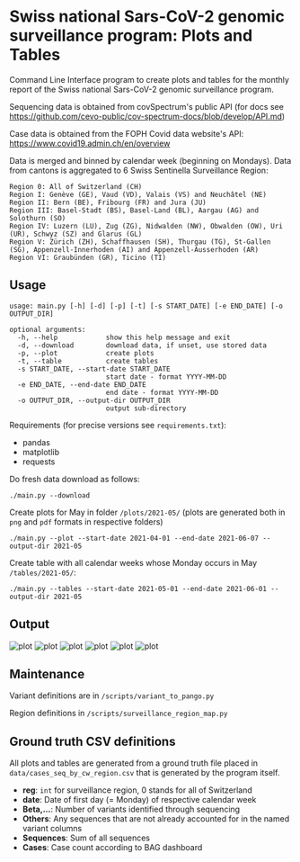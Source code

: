 # Swiss national Sars-CoV-2 genomic surveillance program: Plots and Tables 

Command Line Interface program to create plots and tables for the monthly report of the Swiss national Sars-CoV-2 genomic surveillance program.

Sequencing data is obtained from covSpectrum's public API (for docs see https://github.com/cevo-public/cov-spectrum-docs/blob/develop/API.md)

Case data is obtained from the FOPH Covid data website's API: https://www.covid19.admin.ch/en/overview

Data is merged and binned by calendar week (beginning on Mondays). Data from cantons is aggregated to 6 Swiss Sentinella Surveillance Region:
```
Region 0: All of Switzerland (CH)
Region I: Genève (GE), Vaud (VD), Valais (VS) and Neuchâtel (NE)
Region II: Bern (BE), Fribourg (FR) and Jura (JU)
Region III: Basel-Stadt (BS), Basel-Land (BL), Aargau (AG) and Solothurn (SO)
Region IV: Luzern (LU), Zug (ZG), Nidwalden (NW), Obwalden (OW), Uri (UR), Schwyz (SZ) and Glarus (GL)
Region V: Zürich (ZH), Schaffhausen (SH), Thurgau (TG), St-Gallen (SG), Appenzell-Innerhoden (AI) and Appenzell-Ausserhoden (AR)
Region VI: Graubünden (GR), Ticino (TI) 
```

## Usage
```
usage: main.py [-h] [-d] [-p] [-t] [-s START_DATE] [-e END_DATE] [-o OUTPUT_DIR]

optional arguments:
  -h, --help            show this help message and exit
  -d, --download        download data, if unset, use stored data
  -p, --plot            create plots
  -t, --table           create tables
  -s START_DATE, --start-date START_DATE
                        start date - format YYYY-MM-DD
  -e END_DATE, --end-date END_DATE
                        end date - format YYYY-MM-DD
  -o OUTPUT_DIR, --output-dir OUTPUT_DIR
                        output sub-directory
```

Requirements (for precise versions see `requirements.txt`): 
- pandas
- matplotlib
- requests

Do fresh data download as follows:
```
./main.py --download
```

Create plots for May in folder `/plots/2021-05/` (plots are generated both in `png` and `pdf` formats in respective folders)
```
./main.py --plot --start-date 2021-04-01 --end-date 2021-06-07 --output-dir 2021-05 
```

Create table with all calendar weeks whose Monday occurs in May `/tables/2021-05/`:
```
./main.py --tables --start-date 2021-05-01 --end-date 2021-06-01 --output-dir 2021-05 
```

## Output
![plot](./plots/2021-09/png/sequence_share_CH.png)
![plot](./plots/2021-09/png/sequence_share_regions.png)
![plot](./plots/2021-09/png/sequences_regions.png)
![plot](./plots/2021-09/png/variant_share_CH.png)
![plot](./plots/2021-09/png/variant_estimate_CH.png)
![plot](./plots/2021-09/png/variant_map.png)


## Maintenance

Variant definitions are in `/scripts/variant_to_pango.py`

Region definitions in `/scripts/surveillance_region_map.py`

## Ground truth CSV definitions
All plots and tables are generated from a ground truth file placed in `data/cases_seq_by_cw_region.csv` that is generated by the program itself.

- **reg**: `int` for surveillance region, 0 stands for all of Switzerland
- **date**: Date of first day (= Monday) of respective calendar week
- **Beta,...**: Number of variants identified through sequencing
- **Others**: Any sequences that are not already accounted for in the named variant columns
- **Sequences**: Sum of all sequences
- **Cases**: Case count according to BAG dashboard
